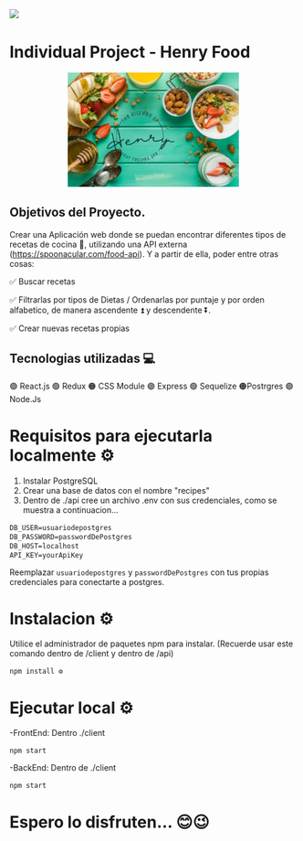<p align='left'>
    <img src='https://static.wixstatic.com/media/85087f_0d84cbeaeb824fca8f7ff18d7c9eaafd~mv2.png/v1/fill/w_160,h_30,al_c,q_85,usm_0.66_1.00_0.01/Logo_completo_Color_1PNG.webp' </img>
</p>

# Individual Project - Henry Food

<p align="center">
  <img height="200" src="./client/src/components/LandingPage/img/your recipes app.png" />
</p>

## Objetivos del Proyecto.

Crear una Aplicación web donde se puedan encontrar diferentes tipos de recetas de cocina 🥗, utilizando una API externa (https://spoonacular.com/food-api). Y a partir de ella, poder entre otras cosas:

  ✅ Buscar recetas

  ✅ Filtrarlas por tipos de Dietas / Ordenarlas por puntaje y por orden alfabetico, de manera ascendente ⏫ y descendente ⏬.

  ✅ Crear nuevas recetas propias

  ## Tecnologias utilizadas 💻

  🟣 React.js 
  🟢 Redux
  🟠 CSS Module
  🟣 Express
  🟢 Sequelize
  🟠Postrgres
  🟣Node.Js

  # Requisitos para ejecutarla localmente ⚙
  1. Instalar PostgreSQL
  2. Crear una base de datos con el nombre "recipes"
  3. Dentro de ./api cree un archivo .env con sus credenciales, como se muestra a continuacion...


```
DB_USER=usuariodepostgres
DB_PASSWORD=passwordDePostgres
DB_HOST=localhost
API_KEY=yourApiKey
```

Reemplazar `usuariodepostgres` y `passwordDePostgres` con tus propias credenciales para conectarte a postgres. 

# Instalacion ⚙

Utilice el administrador de paquetes npm para instalar. (Recuerde usar este comando dentro de /client y dentro de /api)

```
npm install ⚙
```

# Ejecutar local ⚙
-FrontEnd: Dentro ./client

```
npm start
```
-BackEnd: Dentro de ./client

```
npm start
```

# Espero lo disfruten... 😊😉

